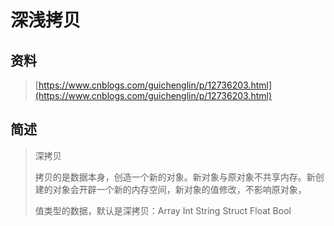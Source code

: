 # 深浅拷贝

## 资料

> [https://www.cnblogs.com/guichenglin/p/12736203.html](https://www.cnblogs.com/guichenglin/p/12736203.html)

## 简述

> 深拷贝
>
> 拷贝的是数据本身，创造一个新的对象。新对象与原对象不共享内存。新创建的对象会开辟一个新的内存空间，新对象的值修改，不影响原对象，
>
> 值类型的数据，默认是深拷贝：Array Int String Struct Float Bool



